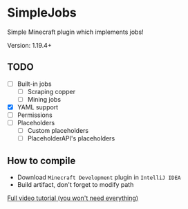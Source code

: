 # SimpleJobs
Simple Minecraft plugin which implements jobs!

Version: 1.19.4+

## TODO
- [ ] Built-in jobs
  - [ ] Scraping copper
  - [ ] Mining jobs
- [x] YAML support
- [ ] Permissions
- [ ] Placeholders
    - [ ] Custom placeholders
    - [ ] PlaceholderAPI's placeholders

## How to compile
- Download `Minecraft Development` plugin in `IntelliJ IDEA`
- Build artifact, don't forget to modify path

[Full video tutorial (you won't need everything)](https://www.youtube.com/watch?v=5DBJcz0ceaw)
